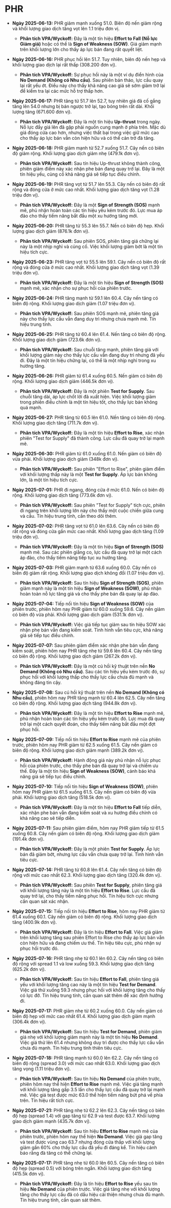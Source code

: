 # PHR

-   **Ngày 2025-06-13:** PHR giảm mạnh xuống 51.0. Biên độ nến giảm rộng và khối lượng giao dịch tăng vọt lên 1.1 triệu đơn vị.

    -   **Phân tích VPA/Wyckoff:** Đây là một tín hiệu **Effort to Fall (Nỗ lực Giảm giá)** hoặc có thể là **Sign of Weakness (SOW)**. Giá giảm mạnh trên khối lượng lớn cho thấy áp lực bán đang rất quyết liệt.

-   **Ngày 2025-06-16:** PHR phục hồi lên 51.7. Tuy nhiên, biên độ nến hẹp và khối lượng giao dịch lại rất thấp (308.200 đơn vị).
    -   **Phân tích VPA/Wyckoff:** Sự phục hồi này là một ví dụ điển hình của **No Demand (Không có Nhu cầu)**. Sau phiên bán tháo, lực cầu quay lại rất yếu ớt. Điều này cho thấy khả năng cao giá sẽ sớm giảm trở lại để kiểm tra lại các mức hỗ trợ thấp hơn.
-   **Ngày 2025-06-17:** PHR tăng từ 51.7 lên 52.7, tuy nhiên giá đã cố gắng tăng lên 54.0 nhưng bị bán ngược trở lại, tạo bóng trên rất dài. Khối lượng tăng (671.600 đơn vị).
    -   **Phân tích VPA/Wyckoff:** Đây là một tín hiệu **Up-thrust** trong ngày. Nỗ lực đẩy giá lên đã gặp phải nguồn cung mạnh ở phía trên. Mặc dù giá đóng cửa cao hơn, nhưng việc thất bại trong việc giữ mức cao cho thấy áp lực bán vẫn còn hiện hữu và có thể cản trở đà tăng.
-   **Ngày 2025-06-18:** PHR giảm mạnh từ 52.7 xuống 51.7. Cây nến có biên độ giảm rộng. Khối lượng giao dịch giảm nhẹ (479.1k đơn vị).
    -   **Phân tích VPA/Wyckoff:** Sau tín hiệu Up-thrust không thành công, phiên giảm điểm này xác nhận phe bán đang quay trở lại. Đây là một tín hiệu yếu, củng cố khả năng giá sẽ tiếp tục điều chỉnh.
- **Ngày 2025-06-19:** PHR tăng vọt từ 51.7 lên 55.3. Cây nến có biên độ rất rộng và đóng cửa ở mức cao nhất. Khối lượng giao dịch tăng vọt (1.28 triệu đơn vị).
    - **Phân tích VPA/Wyckoff:** Đây là một **Sign of Strength (SOS)** mạnh mẽ, phủ nhận hoàn toàn các tín hiệu yếu kém trước đó. Lực mua áp đảo cho thấy tiềm năng bắt đầu một xu hướng tăng mới.
- **Ngày 2025-06-20:** PHR tăng từ 55.3 lên 55.7. Nến có biên độ hẹp. Khối lượng giao dịch giảm (876.1k đơn vị).
    - **Phân tích VPA/Wyckoff:** Sau phiên SOS, phiên tăng giá chững lại này là một nhịp nghỉ và củng cố. Việc khối lượng giảm bớt là một tín hiệu tích cực.
- **Ngày 2025-06-23:** PHR tăng vọt từ 55.5 lên 59.1. Cây nến có biên độ rất rộng và đóng cửa ở mức cao nhất. Khối lượng giao dịch tăng vọt (1.39 triệu đơn vị).
    - **Phân tích VPA/Wyckoff:** Đây là một tín hiệu **Sign of Strength (SOS)** mạnh mẽ, xác nhận cho sự phục hồi của phiên trước.
- **Ngày 2025-06-24:** PHR tăng mạnh từ 59.1 lên 60.4. Cây nến tăng có biên độ rộng. Khối lượng giao dịch giảm (1.07 triệu đơn vị).
    - **Phân tích VPA/Wyckoff:** Sau phiên SOS mạnh mẽ, phiên tăng giá này cho thấy lực cầu vẫn đang duy trì nhưng chưa mạnh mẽ. Tín hiệu trung tính.
- **Ngày 2025-06-25:** PHR tăng từ 60.4 lên 61.4. Nến tăng có biên độ rộng. Khối lượng giao dịch giảm (723.6k đơn vị).
    - **Phân tích VPA/Wyckoff:** Sau chuỗi tăng mạnh, phiên tăng giá với khối lượng giảm này cho thấy lực cầu vẫn đang duy trì nhưng đã yếu đi. Đây là một tín hiệu chững lại, có thể là một nhịp nghỉ trong xu hướng tăng.
- **Ngày 2025-06-26:** PHR giảm từ 61.4 xuống 60.5. Nến giảm có biên độ rộng. Khối lượng giao dịch giảm (446.5k đơn vị).
    - **Phân tích VPA/Wyckoff:** Đây là một phiên **Test for Supply**. Sau chuỗi tăng dài, áp lực chốt lời đã xuất hiện. Việc khối lượng giảm trong phiên điều chỉnh là một tín hiệu tốt, cho thấy lực bán không quá mạnh.
- **Ngày 2025-06-27:** PHR tăng từ 60.5 lên 61.0. Nến tăng có biên độ rộng. Khối lượng giao dịch tăng (711.7k đơn vị).
    - **Phân tích VPA/Wyckoff:** Đây là một tín hiệu **Effort to Rise**, xác nhận phiên "Test for Supply" đã thành công. Lực cầu đã quay trở lại mạnh mẽ.
- **Ngày 2025-06-30:** PHR giảm từ 61.0 xuống 61.0. Nến giảm có biên độ vừa phải. Khối lượng giao dịch giảm (348k đơn vị).
    - **Phân tích VPA/Wyckoff:** Sau phiên "Effort to Rise", phiên giảm điểm với khối lượng thấp này là một **Test for Supply**. Áp lực bán không lớn, là một tín hiệu tích cực.
- **Ngày 2025-07-01:** PHR đi ngang, đóng cửa ở mức 61.0. Nến có biên độ rộng. Khối lượng giao dịch tăng (773.6k đơn vị).
    - **Phân tích VPA/Wyckoff:** Sau phiên "Test for Supply" tích cực, phiên đi ngang trên khối lượng lớn này cho thấy một cuộc chiến giữa cung và cầu. Tín hiệu trung tính, cần theo dõi thêm.
- **Ngày 2025-07-02:** PHR tăng vọt từ 61.0 lên 63.6. Cây nến có biên độ rất rộng và đóng cửa gần mức cao nhất. Khối lượng giao dịch tăng (1.09 triệu đơn vị).
    - **Phân tích VPA/Wyckoff:** Đây là một tín hiệu **Sign of Strength (SOS)** mạnh mẽ. Sau các phiên giằng co, lực cầu đã quay trở lại một cách áp đảo, cho thấy tiềm năng tiếp tục xu hướng tăng.
- **Ngày 2025-07-03:** PHR giảm mạnh từ 63.6 xuống 60.0. Cây nến có biên độ giảm rất rộng. Khối lượng giao dịch không đổi (1.07 triệu đơn vị).
    - **Phân tích VPA/Wyckoff:** Sau tín hiệu **Sign of Strength (SOS)**, phiên giảm mạnh này là một tín hiệu **Sign of Weakness (SOW)**, phủ nhận hoàn toàn nỗ lực tăng giá và cho thấy phe bán đã quay lại áp đảo.
- **Ngày 2025-07-04:** Tiếp nối tín hiệu **Sign of Weakness (SOW)** của phiên trước, phiên hôm nay PHR giảm từ 60.0 xuống 59.6. Cây nến giảm có biên độ vừa phải. Khối lượng giao dịch giảm (531.1k đơn vị).
    - **Phân tích VPA/Wyckoff:** Việc giá tiếp tục giảm sau tín hiệu SOW xác nhận phe bán vẫn đang kiểm soát. Tình hình vẫn tiêu cực, khả năng giá sẽ tiếp tục điều chỉnh.
- **Ngày 2025-07-07:** Sau phiên giảm điểm xác nhận phe bán vẫn đang kiểm soát, phiên hôm nay PHR tăng nhẹ từ 59.6 lên 60.4. Cây nến tăng có biên độ rộng. Khối lượng giao dịch giảm (267.2k đơn vị).
    - **Phân tích VPA/Wyckoff:** Đây là một cú hồi kỹ thuật trên nền **No Demand (Không có Nhu cầu)**. Sau các tín hiệu yếu kém trước đó, sự phục hồi với khối lượng thấp cho thấy lực cầu chưa đủ mạnh và không đáng tin cậy.
- **Ngày 2025-07-08:** Sau cú hồi kỹ thuật trên nền **No Demand (Không có Nhu cầu)**, phiên hôm nay PHR tăng mạnh từ 60.4 lên 62.5. Cây nến tăng có biên độ rộng. Khối lượng giao dịch tăng (944.8k đơn vị).
    - **Phân tích VPA/Wyckoff:** Đây là một tín hiệu **Effort to Rise** mạnh mẽ, phủ nhận hoàn toàn các tín hiệu yếu kém trước đó. Lực mua đã quay trở lại một cách quyết đoán, cho thấy tiềm năng bắt đầu một đợt phục hồi.
- **Ngày 2025-07-09:** Tiếp nối tín hiệu **Effort to Rise** mạnh mẽ của phiên trước, phiên hôm nay PHR giảm từ 62.5 xuống 61.5. Cây nến giảm có biên độ rộng. Khối lượng giao dịch giảm mạnh (389.2k đơn vị).
    - **Phân tích VPA/Wyckoff:** Hành động giá này phủ nhận nỗ lực phục hồi của phiên trước, cho thấy phe bán đã quay trở lại và chiếm ưu thế. Đây là một tín hiệu **Sign of Weakness (SOW)**, cảnh báo khả năng giá sẽ tiếp tục điều chỉnh.
- **Ngày 2025-07-10:** Tiếp nối tín hiệu **Sign of Weakness (SOW)**, phiên hôm nay PHR giảm từ 61.5 xuống 61.5. Cây nến giảm có biên độ vừa phải. Khối lượng giao dịch tăng (518.5k đơn vị).
    - **Phân tích VPA/Wyckoff:** Đây là một tín hiệu **Effort to Fall** tiếp diễn, xác nhận phe bán vẫn đang kiểm soát và xu hướng điều chỉnh có khả năng cao sẽ tiếp diễn.
- **Ngày 2025-07-11:** Sau phiên giảm điểm, hôm nay PHR giảm tiếp từ 61.5 xuống 60.8. Cây nến giảm có biên độ rộng. Khối lượng giao dịch giảm (191.4k đơn vị).
    - **Phân tích VPA/Wyckoff:** Đây là một phiên **Test for Supply**. Áp lực bán đã giảm bớt, nhưng lực cầu vẫn chưa quay trở lại. Tình hình vẫn tiêu cực.
- **Ngày 2025-07-14:** PHR tăng từ 60.8 lên 61.4. Cây nến tăng có biên độ rộng với mức cao nhất 62.3. Khối lượng giao dịch tăng (320.4k đơn vị).
    - **Phân tích VPA/Wyckoff:** Sau phiên **Test for Supply**, phiên tăng giá với khối lượng tăng này là một tín hiệu **Effort to Rise**. Lực cầu đã quay trở lại, cho thấy tiềm năng phục hồi. Tín hiệu tích cực nhưng cần quan sát xác nhận.
- **Ngày 2025-07-15:** Tiếp nối tín hiệu **Effort to Rise**, hôm nay PHR giảm từ 61.4 xuống 60.1. Cây nến giảm có biên độ rộng. Khối lượng giao dịch tăng (400.9k đơn vị).
    - **Phân tích VPA/Wyckoff:** Đây là tín hiệu **Effort to Fall**. Việc giá giảm trên khối lượng tăng sau phiên Effort to Rise cho thấy áp lực bán vẫn còn hiện hữu và đang chiếm ưu thế. Tín hiệu tiêu cực, phủ nhận sự phục hồi trước đó.
- **Ngày 2025-07-16:** PHR tăng nhẹ từ 60.1 lên 60.2. Cây nến tăng có biên độ rộng với spread 1.1 và low xuống 59.3. Khối lượng giao dịch tăng (625.2k đơn vị).
    - **Phân tích VPA/Wyckoff:** Sau tín hiệu **Effort to Fall**, phiên tăng giá yếu với khối lượng tăng cao này là một tín hiệu **Test for Demand**. Việc giá thử xuống 59.3 nhưng phục hồi với khối lượng tăng cho thấy có lực đỡ. Tín hiệu trung tính, cần quan sát thêm để xác định hướng đi.
- **Ngày 2025-07-17:** PHR giảm nhẹ từ 60.2 xuống 60.0. Cây nến giảm có biên độ hẹp với mức cao nhất 61.4. Khối lượng giao dịch giảm mạnh (306.4k đơn vị).
    - **Phân tích VPA/Wyckoff:** Sau tín hiệu **Test for Demand**, phiên giảm giá nhẹ với khối lượng giảm mạnh này là một tín hiệu **No Demand**. Việc giá thử lên 61.4 nhưng không duy trì được cho thấy lực cầu vẫn chưa đủ mạnh. Tín hiệu trung tính thiên tiêu cực.
- **Ngày 2025-07-18:** PHR tăng mạnh từ 60.0 lên 62.2. Cây nến tăng có biên độ rộng (spread 3.0) với mức cao nhất 63.0. Khối lượng giao dịch tăng vọng (1.11 triệu đơn vị).
    - **Phân tích VPA/Wyckoff:** Sau tín hiệu **No Demand** của phiên trước, phiên hôm nay thể hiện **Effort to Rise** mạnh mẽ. Việc giá tăng mạnh với khối lượng tăng gấp 3.5 lần cho thấy lực cầu đã quay trở lại mạnh mẽ. Việc giá test được mức 63.0 thể hiện tiềm năng bứt phá về phía trên. Tín hiệu rất tích cực.
- **Ngày 2025-07-21:** PHR tăng nhẹ từ 62.2 lên 62.3. Cây nến tăng có biên độ hẹp (spread 1.4) với gap tăng từ 62.9 và test được 63.7. Khối lượng giao dịch giảm mạnh (435.7k đơn vị).
    - **Phân tích VPA/Wyckoff:** Sau tín hiệu **Effort to Rise** mạnh mẽ của phiên trước, phiên hôm nay thể hiện **No Demand**. Việc giá gap tăng và test được vùng cao 63.7 nhưng đóng cửa thấp với khối lượng giảm gần 60% cho thấy lực cầu đã yếu đi đáng kể. Tín hiệu cảnh báo rằng đà tăng có thể chững lại.
- **Ngày 2025-07-17:** PHR tăng nhẹ từ 60.0 lên 60.5. Cây nến tăng có biên độ hẹp (spread 0.5) với bóng trên ngắn. Khối lượng giao dịch tăng (415.5k đơn vị).
    - **Phân tích VPA/Wyckoff:** Đây là tín hiệu **Effort to Rise** yếu sau tín hiệu **No Demand** của phiên trước. Việc giá tăng nhẹ với khối lượng tăng cho thấy lực cầu đã có dấu hiệu cải thiện nhưng chưa đủ mạnh. Tín hiệu trung tính, cần quan sát thêm.


